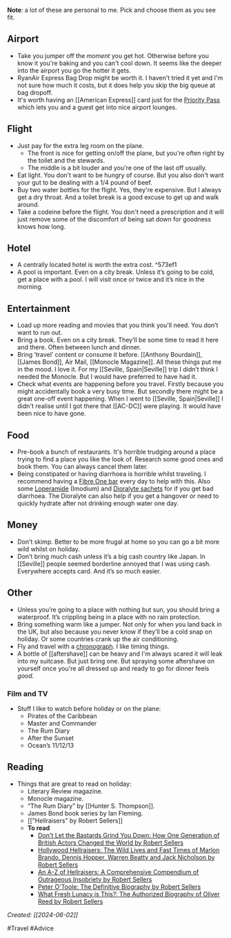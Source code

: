 **Note**: a lot of these are personal to me. Pick and choose them as you see fit.

## Airport

- Take you jumper off the *moment* you get hot. Otherwise before you know it you're baking and you can't cool down. It seems like the deeper into the airport you go the hotter it gets.
- RyanAir Express Bag Drop might be worth it. I haven't tried it yet and I'm not sure how much it costs, but it does help you skip the big queue at bag dropoff.
- It's worth having an [[American Express]] card just for the [Priority Pass](https://www.americanexpress.com/icc/cards/benefits/travel/priority-pass.html) which lets you and a guest get into nice airport lounges.

## Flight

- Just pay for the extra leg room on the plane.
	- The front is nice for getting on/off the plane, but you're often right by the toilet and the stewards.
	- The middle is a bit louder and you're one of the last off usually.
- Eat light. You don't want to be hungry of course. But you also don't want your gut to be dealing with a 1/4 pound of beef.
- Buy two water bottles for the flight. Yes, they're expensive. But I always get a dry throat. And a toilet break is a good excuse to get up and walk around.
- Take a codeine before the flight. You don't need a prescription and it will just remove some of the discomfort of being sat down for goodness knows how long.

## Hotel

- A centrally located hotel is worth the extra cost. ^573ef1
- A pool is important. Even on a city break. Unless it’s going to be cold, get a place with a pool. I will visit once or twice and it’s nice in the morning.

## Entertainment

- Load up more reading and movies that you think you'll need. You don’t want to run out.
- Bring a book. Even on a city break. They’ll be some time to read it here and there. Often between lunch and dinner.
- Bring ‘travel’ content or consume it before. [[Anthony Bourdain]], [[James Bond]], Air Mail, [[Monocle Magazine]]. All these things put me in the mood. I love it. For my [[Seville, Spain|Seville]] trip I didn’t think I needed the Monocle. But I would have preferred to have had it.
- Check what events are happening before you travel. Firstly because you might accidentally book a very busy time. But secondly there might be a great one-off event happening. When I went to [[Seville, Spain|Seville]] I didn't realise until I got there that [[AC-DC]] were playing. It would have been nice to have gone.

## Food

- Pre-book a bunch of restaurants. It's horrible trudging around a place trying to find a place you like the look of. Research some good ones and book them. You can always cancel them later.
- Being constipated or having diarrhoea is horrible whilst traveling. I recommend having a [Fibre One bar](https://www.fibreone.co.uk/our-products/) every day to help with this. Also some [Loperamide](https://www.nhs.uk/medicines/loperamide/about-loperamide/) (Imodium) and [Dioralyte sachets](https://dioralyte.co.uk/dioralyte-family/) for if you get bad diarrhoea. The Dioralyte can also help if you get a hangover or need to quickly hydrate after not drinking enough water one day.

## Money

- Don’t skimp. Better to be more frugal at home so you can go a bit more wild whilst on holiday.
- Don’t bring much cash unless it’s a big cash country like Japan. In [[Seville]] people seemed borderline annoyed that I was using cash. Everywhere accepts card. And it’s so much easier.

## Other

- Unless you’re going to a place with nothing but sun, you should bring a waterproof. It’s crippling being in a place with no rain protection.
- Bring something warm like a jumper. Not only for when you land back in the UK, but also because you never know if they’ll be a cold snap on holiday. Or some countries crank up the air conditioning.
- Fly and travel with a [chronograph](https://en.wikipedia.org/wiki/Chronograph). I like timing things.
- A bottle of [[aftershave]] can be heavy and I'm always scared it will leak into my suitcase. But just bring one. But spraying some aftershave on yourself once you're all dressed up and ready to go for dinner feels *good*.

### Film and TV

- Stuff I like to watch before holiday or on the plane:
	- Pirates of the Caribbean
	- Master and Commander
	- The Rum Diary
	- After the Sunset
	- Ocean’s 11/12/13

## Reading

- Things that are great to read on holiday:
	- Literary Review magazine.
	- Monocle magazine.
	- “The Rum Diary” by [[Hunter S. Thompson]].
	- James Bond book series by Ian Fleming.
	- [["Hellraisers" by Robert Sellers]]
	- **To read**
		- [Don't Let the Bastards Grind You Down: How One Generation of British Actors Changed the World by Robert Sellers](https://www.amazon.co.uk/Dont-Let-Bastards-Grind-Down/dp/0099569329/ref=tmm_pap_swatch_0)
		- [Hollywood Hellraisers: The Wild Lives and Fast Times of Marlon Brando, Dennis Hopper, Warren Beatty and Jack Nicholson by Robert Sellers](https://www.amazon.co.uk/Hollywood-Hellraisers-Marlon-Brando-Nicholson-ebook/dp/B00352B45K)
		- [An A-Z of Hellraisers: A Comprehensive Compendium of Outrageous Insobriety by Robert Sellers](https://www.amazon.co.uk/Hellraisers-Comprehensive-Compendium-Outrageous-Insobriety/dp/1848092466/ref=tmm_pap_swatch_0)
		- [Peter O'Toole: The Definitive Biography by Robert Sellers](https://www.amazon.co.uk/Peter-OToole-Definitive-Robert-Sellers-ebook/dp/B00UXKJ0R6)
		- [What Fresh Lunacy is This?: The Authorized Biography of Oliver Reed by Robert Sellers](https://www.amazon.co.uk/What-Fresh-Lunacy-This-Authorized/dp/1472112636/ref=tmm_pap_swatch_0)

*Created: [[2024-06-02]]*

#Travel #Advice   